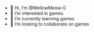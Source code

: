 - 👋 Hi, I’m @MellowMeow-0
- 👀 I’m interested in games
- 🌱 I’m currently learning games
- 💞️ I’m looking to collaborate on games

<!---
MellowMeow-0/MellowMeow-0 is a ✨ special ✨ repository because its `README.md` (this file) appears on your GitHub profile.
You can click the Preview link to take a look at your changes.
--->
